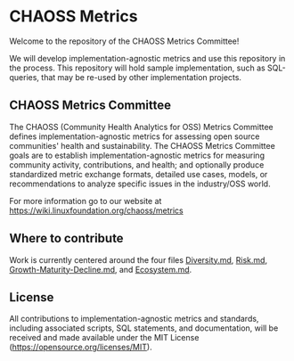 # CHAOSS Metrics

Welcome to the repository of the CHAOSS Metrics Committee!

We will develop implementation-agnostic metrics and use this repository in the process.
This repository will hold sample implementation, such as SQL-queries, that may be re-used by other implementation projects.

## CHAOSS Metrics Committee

The CHAOSS (Community Health Analytics for OSS) Metrics Committee defines implementation-agnostic metrics for assessing open source communities' health and sustainability. The CHAOSS Metrics Committee goals are to establish implementation-agnostic metrics for measuring community activity, contributions, and health; and optionally produce standardized metric exchange formats, detailed use cases, models, or recommendations to analyze specific issues in the industry/OSS world.

For more information go to our website at https://wiki.linuxfoundation.org/chaoss/metrics

## Where to contribute

Work is currently centered around the four files  [Diversity.md](Diversity.md), [Risk.md](Risk.md), [Growth-Maturity-Decline.md](Growth-Maturity-Decline.md), and [Ecosystem.md](Ecosystem.md).

## License

All contributions to implementation-agnostic metrics and standards, including associated scripts, SQL statements, and documentation, will be received and made available under the MIT License (https://opensource.org/licenses/MIT).
